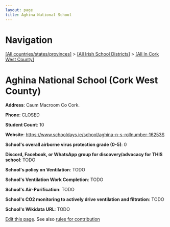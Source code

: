 ```yaml
---
layout: page
title: Aghina National School
---
```

# Navigation

[[All countries/states/provinces]](../../..) > [[All Irish School Districts]](../..) > [[All In Cork West County]](..)

# Aghina National School (Cork West County)

**Address**: Caum Macroom Co Cork.

**Phone**: CLOSED

**Student Count**: 10

**Website**: <https://www.schooldays.ie/school/aghina-n-s-rollnumber-16253S>

**School's overall airborne virus protection grade (0-5)**: 0

**Discord, Facebook, or WhatsApp group for discovery/advocacy for THIS school**: TODO

**School's policy on Ventilation**: TODO

**School's Ventilation Work Completion**: TODO

**School's Air-Purification**: TODO

**School's CO2 monitoring to actively drive ventilation and filtration**: TODO

**School's Wikidata URL**: TODO


[Edit this page](https://github.com/ventilate-schools/Ireland/edit/main/./Cork_West_County/Aghina_National_School.md). See also [rules for contribution](../../../contribution-rules/)